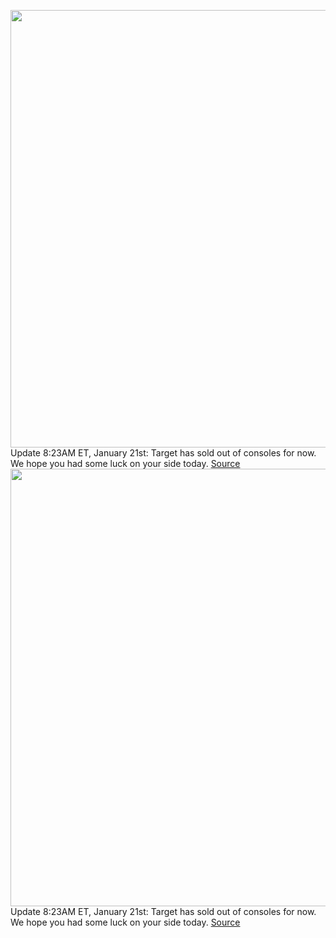 <img src='https://cdn.vox-cdn.com/thumbor/1UT7gD_QoIrGA8vM717h3zfL9pw=/0x0:2040x1147/1200x800/filters:focal(857x411:1183x737)/cdn.vox-cdn.com/uploads/chorus_image/image/70415580/vpavic_4261_20201023_0018.0.jpg' width='700px' /><br/>
Update 8:23AM ET, January 21st: Target has sold out of consoles for now. We hope you had some luck on your side today.
<a href='https://www.theverge.com/2022/1/21/22878518/sony-ps5-x-target-console-restock-availability-where-to-buy'> Source <a/><img src='https://cdn.vox-cdn.com/thumbor/1UT7gD_QoIrGA8vM717h3zfL9pw=/0x0:2040x1147/1200x800/filters:focal(857x411:1183x737)/cdn.vox-cdn.com/uploads/chorus_image/image/70415580/vpavic_4261_20201023_0018.0.jpg' width='700px' /><br/>
Update 8:23AM ET, January 21st: Target has sold out of consoles for now. We hope you had some luck on your side today.
<a href='https://www.theverge.com/2022/1/21/22878518/sony-ps5-x-target-console-restock-availability-where-to-buy'> Source <a/>